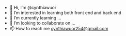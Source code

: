 - 👋 Hi, I’m @cynthiawuor
- 👀 I’m interested in learning both front end and back end
- 🌱 I’m currently learning ...
- 💞️ I’m looking to collaborate on ...
- 📫 How to reach me cynthiawuor254@gmail.com

<!---
cynthiawuor/cynthiawuor is a ✨ special ✨ repository because its `README.md` (this file) appears on your GitHub profile.
You can click the Preview link to take a look at your changes.
--->
